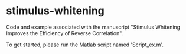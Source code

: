 # stimulus-whitening
Code and example associated with the manuscript "Stimulus Whitening Improves the Efficiency of Reverse Correlation".

To get started, please run the Matlab script named 'Script_ex.m'.
